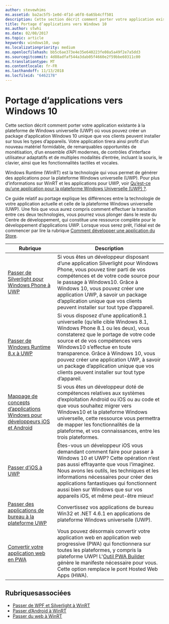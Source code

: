 ```yaml
---
author: stevewhims
ms.assetid: ba2ac5f5-1e0d-4f1d-a6f8-6a65b4cff501
description: Cette section décrit comment porter votre application existante à la plateforme de Windows universelle (UWP) où vous pouvez créer un package d’application Windows 10 unique que vos clients peuvent installer sur tous les types d’appareils. Votre application tirera ainsi profit d’un nouveau matériel formidable, de remarquables opportunités de monétisation, d’un ensemble d’API modernes, de contrôles d’interface utilisateur adaptatifs et de multiples modalités d’entrée, incluant la souris, le clavier, ainsi que les fonctionnalités tactiles et vocales.
title: Portage d’applications vers Windows 10
ms.author: stwhi
ms.date: 02/08/2017
ms.topic: article
keywords: windows10, uwp
ms.localizationpriority: medium
ms.openlocfilehash: bb5c6ae373e4e35e640223fe08a5a49f2e7a5dd3
ms.sourcegitcommit: 4d88adfaf544a3dab05f4660e2f59bbe60311c00
ms.translationtype: MT
ms.contentlocale: fr-FR
ms.lasthandoff: 11/13/2018
ms.locfileid: "6462178"
---
```

# <a name="porting-apps-to-windows10"></a>Portage d’applications vers Windows 10


Cette section décrit comment porter votre application existante à la plateforme de Windows universelle (UWP) où vous pouvez créer un package d’application Windows 10 unique que vos clients peuvent installer sur tous les types d’appareils. Votre application tirera ainsi profit d’un nouveau matériel formidable, de remarquables opportunités de monétisation, d’un ensemble d’API modernes, de contrôles d’interface utilisateur adaptatifs et de multiples modalités d’entrée, incluant la souris, le clavier, ainsi que les fonctionnalités tactiles et vocales.

Windows Runtime (WinRT) est la technologie qui vous permet de générer des applications pour la plateforme Windows universelle (UWP). Pour plus d’informations sur WinRT et les applications pour UWP, voir [Qu’est-ce qu’une application pour la plateforme Windows Universelle (UWP) ?](https://msdn.microsoft.com/library/windows/apps/dn726767).

Ce guide relatif au portage explique les différences entre la technologie de votre application actuelle et celle de la plateforme Windows universelle (UWP). Une fois que vous aurez compris comment effectuer la transition entre ces deux technologies, vous pourrez vous plonger dans le reste du Centre de développement, qui constitue une ressource complète pour le développement d’applications UWP. Lorsque vous serez prêt, l’idéal est de commencer par lire la rubrique [Comment développer une application du Store](https://msdn.microsoft.com/library/windows/apps/dn726537).

| Rubrique | Description |
|-------|-------------|
| [Passer de Silverlight pour Windows Phone à UWP](wpsl-to-uwp-root.md) | Si vous êtes un développeur disposant d’une application Silverlight pour Windows Phone, vous pouvez tirer parti de vos compétences et de votre code source pour le passage à Windows10. Grâce à Windows 10, vous pouvez créer une application UWP, à savoir un package d’application unique que vos clients peuvent installer sur tout type d’appareil. |
| [Passer de Windows Runtime 8.x à UWP](w8x-to-uwp-root.md) | Si vous disposez d’une application8.1 universelle (qu’elle cible Windows 8.1, Windows Phone 8.1 ou les deux), vous constaterez que le portage de votre code source et de vos compétences vers Windows10 s’effectue en toute transparence. Grâce à Windows 10, vous pouvez créer une application UWP, à savoir un package d’application unique que vos clients peuvent installer sur tout type d’appareil. |
| [Mappage de concepts d’applications Windows pour développeurs iOS et Android](android-ios-uwp-map.md) | Si vous êtes un développeur doté de compétences relatives aux systèmes d’exploitation Android ou iOS ou au code et que vous souhaitez migrer vers Windows10 et la plateforme Windows universelle, cette ressource vous permettra de mapper les fonctionnalités de la plateforme, et vos connaissances, entre les trois plateformes. |
| [Passer d’iOS à UWP](ios-to-uwp-root.md) | Êtes-vous un développeur iOS vous demandant comment faire pour passer à Windows 10 et UWP? Cette opération n’est pas aussi effrayante que vous l’imaginez. Nous avons les outils, les techniques et les informations nécessaires pour créer des applications fantastiques qui fonctionnent aussi bien sur Windows que sur vos appareils iOS, et même peut-être mieux! |
| [Passer des applications de bureau à la plateforme UWP](desktop-to-uwp-root.md) | Convertissez vos applications de bureau Win32 et .NET 4.6.1 en applications de plateforme Windows universelle (UWP). |
| [Convertir votre application web en PWA](https://docs.microsoft.com/microsoft-edge/progressive-web-apps) | Vous pouvez désormais convertir votre application web en application web progressive (PWA) qui fonctionnera sur toutes les plateformes, y compris la plateforme UWP! L'[Outil PWA Builder](https://www.pwabuilder.com) génère le manifeste nécessaire pour vous. Cette option remplace le pont Hosted Web Apps (HWA). |

## <a name="related-topics"></a>Rubriquesassociées

* [Passer de WPF et Silverlight à WinRT](https://msdn.microsoft.com/library/windows/apps/dn263237)
* [Passer d’Android à WinRT](https://msdn.microsoft.com/library/windows/apps/jj945421)
* [Passer du web à WinRT](https://msdn.microsoft.com/library/windows/apps/hh465151)
